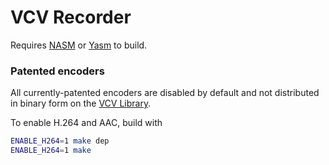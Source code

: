 # VCV Recorder

Requires [NASM](https://www.nasm.us/index.php) or [Yasm](https://yasm.tortall.net/) to build.

### Patented encoders

All currently-patented encoders are disabled by default and not distributed in binary form on the [VCV Library](https://library.vcvrack.com/VCV-Recorder).

To enable H.264 and AAC, build with
```bash
ENABLE_H264=1 make dep
ENABLE_H264=1 make
```
